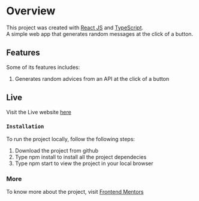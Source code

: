 # Overview

This project was created with [React JS](https://react.dev/) and [TypeScript](https://www.typescriptlang.org/docs/handbook/react.html).\
A simple web app that generates random messages at the click of a button.

## Features
  Some of its features includes:
  1. Generates random advices from an API at the click of a button
## Live
Visit the Live website [here](https://advice-generator-typescript.vercel.app/)

### `Installation`
  To run the project locally, follow the following steps:
  1. Download the project from github
  2. Type npm install to install all the project dependecies
  3. Type npm start to view the project in your local browser

### More
To know more about the project, visit [Frontend Mentors](https://www.frontendmentor.io/challenges/advice-generator-app-QdUG-13db/hub)


